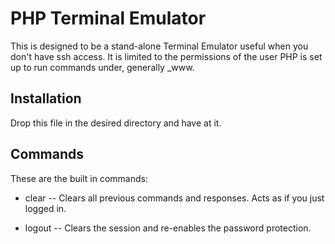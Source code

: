 PHP Terminal Emulator
=====================

This is designed to be a stand-alone Terminal Emulator useful when you
don't have ssh access.
It is limited to the permissions of the user PHP is set up to run commands
under, generally _www.

Installation
------------
Drop this file in the desired directory and have at it.

Commands
--------

These are the built in commands:

* clear -- Clears all previous commands and responses.
Acts as if you just logged in.

* logout -- Clears the session and re-enables the password protection.